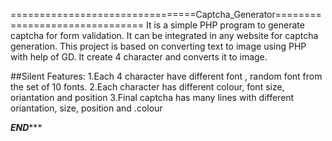 ================================Captcha_Generator===============================
It is a simple PHP program to generate captcha for form validation. It can be 
integrated in any website for captcha generation.
This project is based on converting text to image using PHP with help of GD.
It create 4 character and converts it to image.

##Silent Features:
  1.Each 4 character have different font , random font from the set of 10 fonts.
  2.Each character has different colour, font size, oriantation and position
  3.Final captcha has many lines with different oriantation, size, position and 
    .colour
  
  
  *************************************END****************************************
